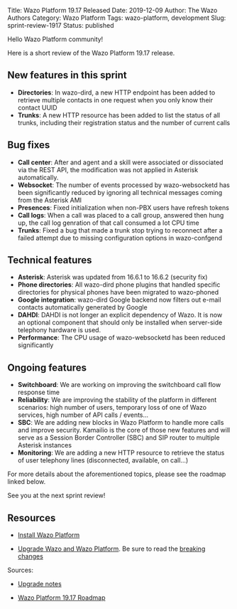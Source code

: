 Title: Wazo Platform 19.17 Released
Date: 2019-12-09
Author: The Wazo Authors
Category: Wazo Platform
Tags: wazo-platform, development
Slug: sprint-review-1917
Status: published

Hello Wazo Platform community!

Here is a short review of the Wazo Platform 19.17 release.

## New features in this sprint

* **Directories**: In wazo-dird, a new HTTP endpoint has been added to retrieve multiple contacts in one request when you only know their contact UUID
* **Trunks**: A new HTTP resource has been added to list the status of all trunks, including their registration status and the number of current calls


## Bug fixes

* **Call center**: After and agent and a skill were associated or dissociated via the REST API, the modification was not applied in Asterisk automatically.
* **Websocket**: The number of events processed by wazo-websocketd has been significantly reduced by ignoring all technical messages coming from the Asterisk AMI
* **Presences**: Fixed initialization when non-PBX users have refresh tokens
* **Call logs**: When a call was placed to a call group, answered then hung up, the call log genration of that call consumed a lot CPU time
* **Trunks**: Fixed a bug that made a trunk stop trying to reconnect after a failed attempt due to missing configuration options in wazo-confgend


## Technical features

* **Asterisk**: Asterisk was updated from 16.6.1 to 16.6.2 (security fix)
* **Phone directories**: All wazo-dird phone plugins that handled specific directories for physical phones have been migrated to wazo-phoned
* **Google integration**: wazo-dird Google backend now filters out e-mail contacts automatically generated by Google
* **DAHDI**: DAHDI is not longer an explicit dependency of Wazo. It is now an optional component that should only be installed when server-side telephony hardware is used.
* **Performance**: The CPU usage of wazo-websocketd has been reduced significantly


## Ongoing features

* **Switchboard**: We are working on improving the switchboard call flow response time
* **Reliability**: We are improving the stability of the platform in different scenarios: high number of users, temporary loss of one of Wazo services, high number of API calls / events...
* **SBC**: We are adding new blocks in Wazo Platform to handle more calls and improve security. Kamailio is the core of those new features and will serve as a Session Border Controller (SBC) and SIP router to multiple Asterisk instances
* **Monitoring**: We are adding a new HTTP resource to retrieve the status of user telephony lines (disconnected, available, on call...)


For more details about the aforementioned topics, please see the roadmap linked below.

See you at the next sprint review!

## Resources

* [Install Wazo Platform](https://wazo-platform.org/install)

* [Upgrade Wazo and Wazo Platform](/uc-doc/upgrade/introduction). Be sure to read the [breaking changes](http://wazo.readthedocs.io/en/wazo-19.17/upgrade/upgrade_notes.html)

Sources:

* [Upgrade notes](/uc-doc/upgrade/upgrade_notes)

* [Wazo Platform 19.17 Roadmap](https://wazo-dev.atlassian.net/secure/ReleaseNote.jspa?projectId=10011&version=10061)
